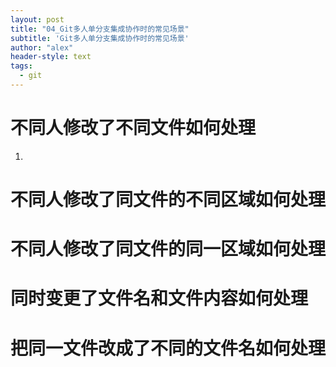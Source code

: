 ```yaml
---
layout: post
title: "04_Git多人单分支集成协作时的常见场景"
subtitle: 'Git多人单分支集成协作时的常见场景'
author: "alex"
header-style: text
tags:
  - git
---
```


# 不同人修改了不同文件如何处理
1. 
# 不同人修改了同文件的不同区域如何处理
# 不同人修改了同文件的同一区域如何处理
# 同时变更了文件名和文件内容如何处理
# 把同一文件改成了不同的文件名如何处理

